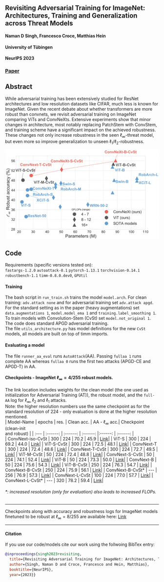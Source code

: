 ## Revisiting Adversarial Training for ImageNet: Architectures, Training and Generalization across Threat Models
#### Naman D Singh, Francesco Croce, Matthias Hein 
#### University of Tübingen
#### NeurIPS 2023

### [Paper](https://arxiv.org/abs/2303.01870)
## Abstract
While adversarial training has been extensively studied for ResNet architectures and low resolution datasets like CIFAR, much less is known for ImageNet. Given the recent debate about whether transformers are more robust than convnets, we revisit adversarial training on ImageNet comparing ViTs and ConvNeXts. Extensive experiments show that minor changes in architecture, most notably replacing PatchStem with ConvStem, and training scheme have a significant impact on the achieved robustness. These changes not only increase robustness in the seen $\ell_\infty$-threat model, but even more so improve generalization to unseen $\ell_1/\ell_2$-robustness.

![readme_teaser](readme_teaser.png)


## Code
Requirements (specific versions tested on): </br>
`fastargs-1.2.0` `autoattack-0.1` `pytorch-1.13.1` `torchvision-0.14.1` `robustbench-1.1` `timm-0.8.0.dev0`, `GPUtil`

#### Training
The bash script in `run_train.sh` trains the model `model.arch`. For clean training: `adv.attack none` and for adversarial training set `adv.attack apgd`.</br>
For the standard setting as in the paper (heavy augmentations) set `data.augmentations 1`, `model.model_ema 1` and `training.label_smoothing 1`.</br>
To train models with Convolution-Stem (CvSt) set `model.not_original 1`.</br>
The code does standard APGD adversarial training. </br>The file `utils_architecture.py` has model definitions for the new `CvSt` models, all models are built on top of timm imports.

#### Evaluating a model
The file `runner_aa_eval` runs `AutoAttack`(AA). Passing `fullaa 1` runs complete AA whereas `fullaa 0` runs the first two attacks (APGD-CE and APGD-T) in AA.</br>


#### Checkpoints - ImageNet $\ell_{\infty} = 4/255$ robust models.
The link location includes weights for the clean model (the one used as initialization for Adversarial Training (AT)), the robust model, and the `full-AA` log for $\ell_{\infty}, \ell_2$ and $\ell_1$ attacks. </br>
Note: the higher resolution numbers use the same checkpoint as for the standard resolution of 224 - only evaluation is done at the higher resolution mentioned.</br>
| Model-Name           | epochs | res. | Clean acc. | AA - $\ell_{\infty}$ acc.|  Checkpoint (clean-init </br> and robust) |
| :---                 | :------: | :------: | :------:   |:------: | :------:    |   
| ConvNext-iso-CvSt    | 300 | 224 | 70.2  | 45.9 |   [Link](https://nc.mlcloud.uni-tuebingen.de/index.php/s/HpNbkLTNTBiaeo8)|
| ViT-S                | 300 | 224 | 69.2  | 44.0 |   [Link](https://nc.mlcloud.uni-tuebingen.de/index.php/s/XLLnoCnJxp74Zqn)|
| ViT-S-CvSt           | 300 | 224 | 72.5  | 48.1 |   [Link](https://nc.mlcloud.uni-tuebingen.de/index.php/s/agtDw3D7QXbDCmw)|
| ConvNext-T           | 300 | 224 | 72.4  | 48.6 |   [Link](https://nc.mlcloud.uni-tuebingen.de/index.php/s/XLLnoCnJxp74Zqn)|
| ConvNext-T-CvSt      | 300 | 224 | 72.7  | 49.5 |   [Link](https://nc.mlcloud.uni-tuebingen.de/index.php/s/BFLoMrMdn8iBk7Y)|
| ViT-M-CvSt           | 50 | 224 | 72.4   | 48.8 |   [Link](https://nc.mlcloud.uni-tuebingen.de/index.php/s/q2mkEYtq5Zjpa4e)|
| ConvNext-S-CvSt      | 50 | 224 | 74.1   | 52.4 |   [Link](https://nc.mlcloud.uni-tuebingen.de/index.php/s/m3bAwNg4CJY4jrp)|
| ViT-B                | 50 | 224 | 73.3   | 50.0 |   [Link](https://nc.mlcloud.uni-tuebingen.de/index.php/s/XLLnoCnJxp74Zqn)|
| ConvNext-B           | 50 | 224 | 75.6   | 54.3 |   [Link](https://nc.mlcloud.uni-tuebingen.de/index.php/s/XLLnoCnJxp74Zqn)|
| ViT-B-CvSt           | 250 | 224 | 76.3  | 54.7 |   [Link](https://nc.mlcloud.uni-tuebingen.de/index.php/s/SbN5AJAicdZJXyr)|
| ConvNext-B-CvSt      | 250 | 224 | 75.9  | 56.1 |   [Link](https://nc.mlcloud.uni-tuebingen.de/index.php/s/RQBEXagC7R7XweX)|
| ConvNext-B-CvSt*     | --- | 256 | 76.9  | 57.3 |   [Link](https://nc.mlcloud.uni-tuebingen.de/index.php/s/RQBEXagC7R7XweX)|
| ConvNext-L-CvSt      | 100 | 224 | 77.0  | 57.7 |   [Link](https://nc.mlcloud.uni-tuebingen.de/index.php/s/YzBpeHRrRQzHBDz)|
| ConvNext-L-CvSt*     | --- | 320 | 78.2  | 59.4 |   [Link](https://nc.mlcloud.uni-tuebingen.de/index.php/s/YzBpeHRrRQzHBDz)|
###### *: increased resolution (only for evaluation) also leads to increased FLOPs.
-------------------
Checkpoints along with accuracy and robustness logs for ImageNet models finetuned to be robust at $\ell_\infty = 8/255$ are available here: [Link](https://nc.mlcloud.uni-tuebingen.de/index.php/s/FiTToeo4RKY896P)
________________________________
<h4>Citation</h4>

If you use our code/models cite our work using the follwoing BibTex entry:
```bibtex
@inproceedings{singh2023revisiting,
  title={Revisiting Adversarial Training for ImageNet: Architectures, Training and Generalization across Threat Models},
  author={Singh, Naman D and Croce, Francesco and Hein, Matthias},
  booktitle={NeurIPS},
  year={2023}}
```
